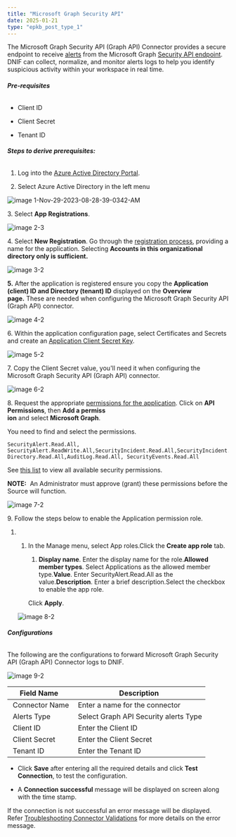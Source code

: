 ```yaml
---
title: "Microsoft Graph Security API"
date: 2025-01-21
type: "epkb_post_type_1"
---
```


The Microsoft Graph Security API (Graph API) Connector provides a secure endpoint to receive [alerts](https://learn.microsoft.com/en-us/graph/api/resources/security-alert?view=graph-rest-1.0) from the Microsoft Graph [Security API endpoint](https://learn.microsoft.com/en-us/graph/api/security-list-alerts_v2?view=graph-rest-1.0). DNIF can collect, normalize, and monitor alerts logs to help you identify suspicious activity within your workspace in real time.

###### **Pre-requisites**

- Client ID

- Client Secret

- Tenant ID

###### **Steps to derive prerequisites:**

1. Log into the [Azure Active Directory Portal](https://aad.portal.azure.com/).

3. Select Azure Active Directory in the left menu

![image 1-Nov-29-2023-08-28-39-0342-AM](images/image201-Nov-29-2023-08-28-39-0342-AM.jpg)

3\. Select **App Registrations**.

![image 2-3](images/image202-3.png)

4\. Select **New Registration**. Go through the [registration process](https://docs.microsoft.com/en-us/graph/auth-register-app-v2), providing a name for the application. Selecting **Accounts in this organizational directory only is sufficient.**

![image 3-2](images/image203-2.png)

**5.** After the application is registered ensure you copy the **Application (client) ID and Directory (tenant) ID** displayed on the **Overview page.** These are needed when configuring the Microsoft Graph Security API (Graph API) connector.

![image 4-2](images/image204-2.png)

6\. Within the application configuration page, select Certificates and Secrets and create an [Application Client Secret Key](https://docs.microsoft.com/en-us/graph/notifications-integration-app-registration#app-certificates-and-secrets).

![image 5-2](images/image205-2.png)

7\. Copy the Client Secret value, you'll need it when configuring the Microsoft Graph Security API (Graph API) connector.

![image 6-2](images/image%206-2.png)

  
  
8\. Request the appropriate [permissions for the application](https://docs.microsoft.com/en-us/azure/active-directory/develop/quickstart-configure-app-access-web-apis#application-permission-to-microsoft-graph). Click on **API Permissions**, then **Add a permiss**  
**ion** and select **Microsoft Graph**.

You need to find and select the permissions.

```
SecurityAlert.Read.All, SecurityAlert.ReadWrite.All,SecurityIncident.Read.All,SecurityIncident.ReadWrite.All, Directory.Read.All,AuditLog.Read.All, SecurityEvents.Read.All
```

See [this list](https://docs.microsoft.com/en-us/graph/permissions-reference#security-permissions) to view all available security permissions.

**NOTE:**  An Administrator must approve (grant) these permissions before the Source will function.

![image 7-2](images/image207-2.png)

9\. Follow the steps below to enable the Application permission role.

1. 1. In the Manage menu, select App roles.Click the **Create app role** tab.
        
        1. **Display name**. Enter the display name for the role.**Allowed member types**. Select Applications as the allowed member type.**Value**. Enter SecurityAlert.Read.All as the value.**Description**. Enter a brief description.Select the checkbox to enable the app role.
        
        Click **Apply**.
    
      
    ![image 8-2](images/image%208-2.png)

###### **Configurations**

The following are the configurations to forward Microsoft Graph Security API (Graph API) Connector logs to DNIF.‌

![image 9-2](images/image209-2.png)

| **Field Name**  | **Description** |
| --- | --- |
|  Connector Name |  Enter a name for the connector |
|  Alerts Type |  Select Graph API Security alerts Type |
|  Client ID |  Enter the Client ID |
|  Client Secret |  Enter the Client Secret |
|  Tenant ID |  Enter the Tenant ID |

- Click **Save** after entering all the required details and click **Test Connection**, to test the configuration.

- A **Connection successful** message will be displayed on screen along with the time stamp.

If the connection is not successful an error message will be displayed. Refer [Troubleshooting Connector Validations](https://dnif.it/kb/troubleshooting-and-debugging/troubleshooting-connector-validations/) for more details on the error message.
